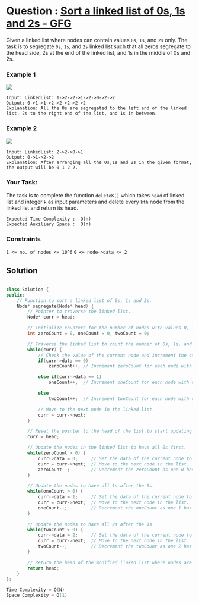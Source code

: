 # Question : [Sort a linked list of 0s, 1s and 2s - GFG](https://www.geeksforgeeks.org/problems/given-a-linked-list-of-0s-1s-and-2s-sort-it/1)

Given a linked list where nodes can contain values `0s`, `1s`, and `2s` only. The task is to segregate `0s`, `1s`, and `2s` linked list such that all zeros segregate to the head side, 2s at the end of the linked list, and 1s in the middle of 0s and 2s.

### Example 1

![](https://media.geeksforgeeks.org/img-practice/prod/addEditProblem/700028/Web/Other/blobid1_1723665173.png)

```
Input: LinkedList: 1->2->2->1->2->0->2->2
Output: 0->1->1->2->2->2->2->2
Explanation: All the 0s are segregated to the left end of the linked list, 2s to the right end of the list, and 1s in between.
```

### Example 2

![](https://media.geeksforgeeks.org/img-practice/prod/addEditProblem/700028/Web/Other/blobid0_1723665157.png)

```
Input: LinkedList: 2->2->0->1
Output: 0->1->2->2
Explanation: After arranging all the 0s,1s and 2s in the given format, the output will be 0 1 2 2.
```

### Your Task:

The task is to complete the function `deleteK()` which takes `head` of linked list and integer `k` as input parameters and delete every `kth` node from the linked list and return its head.

```
Expected Time Complexity :  O(n)
Expected Auxiliary Space :  O(n)
```

### Constraints

`1 <= no. of nodes <= 10^6`
`0 <= node->data <= 2`

## Solution

```Cpp

class Solution {
public:
    // Function to sort a linked list of 0s, 1s and 2s.
    Node* segregate(Node* head) {
        // Pointer to traverse the linked list.
        Node* curr = head;

        // Initialize counters for the number of nodes with values 0, 1, and 2.
        int zeroCount = 0, oneCount = 0, twoCount = 0;

        // Traverse the linked list to count the number of 0s, 1s, and 2s.
        while(curr) {
            // Check the value of the current node and increment the corresponding counter.
            if(curr->data == 0)
                zeroCount++; // Increment zeroCount for each node with value 0.

            else if(curr->data == 1)
                oneCount++;  // Increment oneCount for each node with value 1.

            else
                twoCount++;  // Increment twoCount for each node with value 2.

            // Move to the next node in the linked list.
            curr = curr->next;
        }

        // Reset the pointer to the head of the list to start updating node values.
        curr = head;

        // Update the nodes in the linked list to have all 0s first.
        while(zeroCount > 0) {
            curr->data = 0;     // Set the data of the current node to 0.
            curr = curr->next;  // Move to the next node in the list.
            zeroCount--;        // Decrement the zeroCount as one 0 has been placed.
        }

        // Update the nodes to have all 1s after the 0s.
        while(oneCount > 0) {
            curr->data = 1;     // Set the data of the current node to 1.
            curr = curr->next;  // Move to the next node in the list.
            oneCount--;         // Decrement the oneCount as one 1 has been placed.
        }

        // Update the nodes to have all 2s after the 1s.
        while(twoCount > 0) {
            curr->data = 2;     // Set the data of the current node to 2.
            curr = curr->next;  // Move to the next node in the list.
            twoCount--;         // Decrement the twoCount as one 2 has been placed.
        }

        // Return the head of the modified linked list where nodes are segregated by their values.
        return head;
    }
};

Time Complexity = O(N)
Space Complexity = O(1)
```
